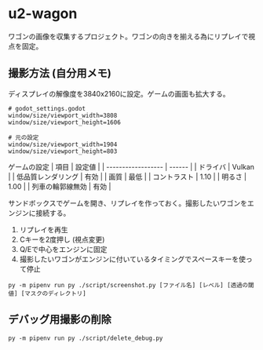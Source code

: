 # u2-wagon

ワゴンの画像を収集するプロジェクト。ワゴンの向きを揃える為にリプレイで視点を固定。

## 撮影方法 (自分用メモ)
ディスプレイの解像度を3840x2160に設定。ゲームの画面も拡大する。

```
# godot_settings.godot
window/size/viewport_width=3808
window/size/viewport_height=1606
```

```
# 元の設定
window/size/viewport_width=1904
window/size/viewport_height=803
```

ゲームの設定
| 項目               | 設定値 |
| ------------------ | ------ |
| ドライバ           | Vulkan |
| 低品質レンダリング | 有効   |
| 画質               | 最低   |
| コントラスト       | 1.10   |
| 明るさ             | 1.00   |
| 列車の輪郭線無効   | 有効   |

サンドボックスでゲームを開き、リプレイを作っておく。撮影したいワゴンをエンジンに接続する。

1. リプレイを再生
2. Cキーを2度押し (視点変更)
3. Q/Eで中心をエンジンに固定
4. 撮影したいワゴンがエンジンに付いているタイミングでスペースキーを使って停止

```
py -m pipenv run py ./script/screenshot.py [ファイル名] [レベル] [透過の閾値] [マスクのディレクトリ]
```

## デバッグ用撮影の削除
```
py -m pipenv run py ./script/delete_debug.py
```
